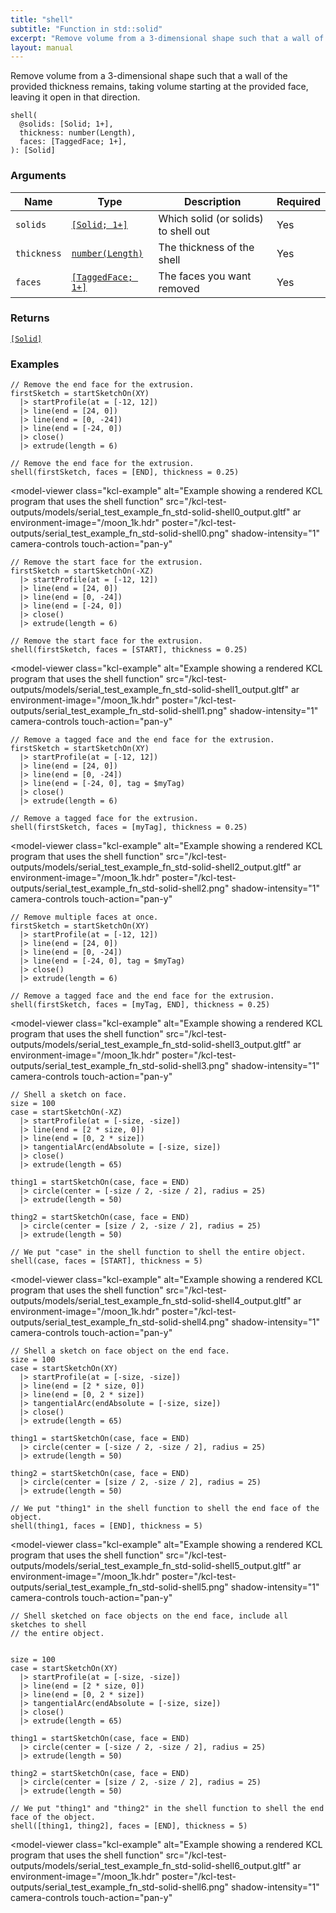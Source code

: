 ```yaml
---
title: "shell"
subtitle: "Function in std::solid"
excerpt: "Remove volume from a 3-dimensional shape such that a wall of the provided thickness remains, taking volume starting at the provided face, leaving it open in that direction."
layout: manual
---
```


Remove volume from a 3-dimensional shape such that a wall of the provided thickness remains, taking volume starting at the provided face, leaving it open in that direction.

```kcl
shell(
  @solids: [Solid; 1+],
  thickness: number(Length),
  faces: [TaggedFace; 1+],
): [Solid]
```



### Arguments

| Name | Type | Description | Required |
|----------|------|-------------|----------|
| `solids` | [`[Solid; 1+]`](/docs/kcl-std/types/std-types-Solid) | Which solid (or solids) to shell out | Yes |
| `thickness` | [`number(Length)`](/docs/kcl-std/types/std-types-number) | The thickness of the shell | Yes |
| `faces` | [`[TaggedFace; 1+]`](/docs/kcl-std/types/std-types-TaggedFace) | The faces you want removed | Yes |

### Returns

[`[Solid]`](/docs/kcl-std/types/std-types-Solid)


### Examples

```kcl
// Remove the end face for the extrusion.
firstSketch = startSketchOn(XY)
  |> startProfile(at = [-12, 12])
  |> line(end = [24, 0])
  |> line(end = [0, -24])
  |> line(end = [-24, 0])
  |> close()
  |> extrude(length = 6)

// Remove the end face for the extrusion.
shell(firstSketch, faces = [END], thickness = 0.25)

```


<model-viewer
  class="kcl-example"
  alt="Example showing a rendered KCL program that uses the shell function"
  src="/kcl-test-outputs/models/serial_test_example_fn_std-solid-shell0_output.gltf"
  ar
  environment-image="/moon_1k.hdr"
  poster="/kcl-test-outputs/serial_test_example_fn_std-solid-shell0.png"
  shadow-intensity="1"
  camera-controls
  touch-action="pan-y"
>
</model-viewer>

```kcl
// Remove the start face for the extrusion.
firstSketch = startSketchOn(-XZ)
  |> startProfile(at = [-12, 12])
  |> line(end = [24, 0])
  |> line(end = [0, -24])
  |> line(end = [-24, 0])
  |> close()
  |> extrude(length = 6)

// Remove the start face for the extrusion.
shell(firstSketch, faces = [START], thickness = 0.25)

```


<model-viewer
  class="kcl-example"
  alt="Example showing a rendered KCL program that uses the shell function"
  src="/kcl-test-outputs/models/serial_test_example_fn_std-solid-shell1_output.gltf"
  ar
  environment-image="/moon_1k.hdr"
  poster="/kcl-test-outputs/serial_test_example_fn_std-solid-shell1.png"
  shadow-intensity="1"
  camera-controls
  touch-action="pan-y"
>
</model-viewer>

```kcl
// Remove a tagged face and the end face for the extrusion.
firstSketch = startSketchOn(XY)
  |> startProfile(at = [-12, 12])
  |> line(end = [24, 0])
  |> line(end = [0, -24])
  |> line(end = [-24, 0], tag = $myTag)
  |> close()
  |> extrude(length = 6)

// Remove a tagged face for the extrusion.
shell(firstSketch, faces = [myTag], thickness = 0.25)

```


<model-viewer
  class="kcl-example"
  alt="Example showing a rendered KCL program that uses the shell function"
  src="/kcl-test-outputs/models/serial_test_example_fn_std-solid-shell2_output.gltf"
  ar
  environment-image="/moon_1k.hdr"
  poster="/kcl-test-outputs/serial_test_example_fn_std-solid-shell2.png"
  shadow-intensity="1"
  camera-controls
  touch-action="pan-y"
>
</model-viewer>

```kcl
// Remove multiple faces at once.
firstSketch = startSketchOn(XY)
  |> startProfile(at = [-12, 12])
  |> line(end = [24, 0])
  |> line(end = [0, -24])
  |> line(end = [-24, 0], tag = $myTag)
  |> close()
  |> extrude(length = 6)

// Remove a tagged face and the end face for the extrusion.
shell(firstSketch, faces = [myTag, END], thickness = 0.25)

```


<model-viewer
  class="kcl-example"
  alt="Example showing a rendered KCL program that uses the shell function"
  src="/kcl-test-outputs/models/serial_test_example_fn_std-solid-shell3_output.gltf"
  ar
  environment-image="/moon_1k.hdr"
  poster="/kcl-test-outputs/serial_test_example_fn_std-solid-shell3.png"
  shadow-intensity="1"
  camera-controls
  touch-action="pan-y"
>
</model-viewer>

```kcl
// Shell a sketch on face.
size = 100
case = startSketchOn(-XZ)
  |> startProfile(at = [-size, -size])
  |> line(end = [2 * size, 0])
  |> line(end = [0, 2 * size])
  |> tangentialArc(endAbsolute = [-size, size])
  |> close()
  |> extrude(length = 65)

thing1 = startSketchOn(case, face = END)
  |> circle(center = [-size / 2, -size / 2], radius = 25)
  |> extrude(length = 50)

thing2 = startSketchOn(case, face = END)
  |> circle(center = [size / 2, -size / 2], radius = 25)
  |> extrude(length = 50)

// We put "case" in the shell function to shell the entire object.
shell(case, faces = [START], thickness = 5)

```


<model-viewer
  class="kcl-example"
  alt="Example showing a rendered KCL program that uses the shell function"
  src="/kcl-test-outputs/models/serial_test_example_fn_std-solid-shell4_output.gltf"
  ar
  environment-image="/moon_1k.hdr"
  poster="/kcl-test-outputs/serial_test_example_fn_std-solid-shell4.png"
  shadow-intensity="1"
  camera-controls
  touch-action="pan-y"
>
</model-viewer>

```kcl
// Shell a sketch on face object on the end face.
size = 100
case = startSketchOn(XY)
  |> startProfile(at = [-size, -size])
  |> line(end = [2 * size, 0])
  |> line(end = [0, 2 * size])
  |> tangentialArc(endAbsolute = [-size, size])
  |> close()
  |> extrude(length = 65)

thing1 = startSketchOn(case, face = END)
  |> circle(center = [-size / 2, -size / 2], radius = 25)
  |> extrude(length = 50)

thing2 = startSketchOn(case, face = END)
  |> circle(center = [size / 2, -size / 2], radius = 25)
  |> extrude(length = 50)

// We put "thing1" in the shell function to shell the end face of the object.
shell(thing1, faces = [END], thickness = 5)

```


<model-viewer
  class="kcl-example"
  alt="Example showing a rendered KCL program that uses the shell function"
  src="/kcl-test-outputs/models/serial_test_example_fn_std-solid-shell5_output.gltf"
  ar
  environment-image="/moon_1k.hdr"
  poster="/kcl-test-outputs/serial_test_example_fn_std-solid-shell5.png"
  shadow-intensity="1"
  camera-controls
  touch-action="pan-y"
>
</model-viewer>

```kcl
// Shell sketched on face objects on the end face, include all sketches to shell
// the entire object.


size = 100
case = startSketchOn(XY)
  |> startProfile(at = [-size, -size])
  |> line(end = [2 * size, 0])
  |> line(end = [0, 2 * size])
  |> tangentialArc(endAbsolute = [-size, size])
  |> close()
  |> extrude(length = 65)

thing1 = startSketchOn(case, face = END)
  |> circle(center = [-size / 2, -size / 2], radius = 25)
  |> extrude(length = 50)

thing2 = startSketchOn(case, face = END)
  |> circle(center = [size / 2, -size / 2], radius = 25)
  |> extrude(length = 50)

// We put "thing1" and "thing2" in the shell function to shell the end face of the object.
shell([thing1, thing2], faces = [END], thickness = 5)

```


<model-viewer
  class="kcl-example"
  alt="Example showing a rendered KCL program that uses the shell function"
  src="/kcl-test-outputs/models/serial_test_example_fn_std-solid-shell6_output.gltf"
  ar
  environment-image="/moon_1k.hdr"
  poster="/kcl-test-outputs/serial_test_example_fn_std-solid-shell6.png"
  shadow-intensity="1"
  camera-controls
  touch-action="pan-y"
>
</model-viewer>


